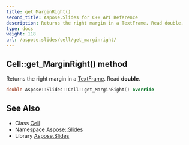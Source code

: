 ```yaml
---
title: get_MarginRight()
second_title: Aspose.Slides for C++ API Reference
description: Returns the right margin in a TextFrame. Read double.
type: docs
weight: 118
url: /aspose.slides/cell/get_marginright/
---
```

## Cell::get_MarginRight() method


Returns the right margin in a [TextFrame](../../textframe/). Read **double**.

```cpp
double Aspose::Slides::Cell::get_MarginRight() override
```

## See Also

* Class [Cell](../)
* Namespace [Aspose::Slides](../../)
* Library [Aspose.Slides](../../../)
